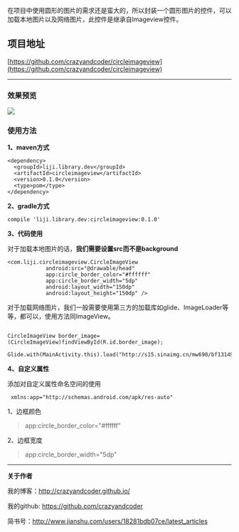 在项目中使用圆形的图片的需求还是蛮大的，所以封装一个圆形图片的控件，可以加载本地图片以及网络图片，此控件是继承自Imageview控件。

## 项目地址

[https://github.com/crazyandcoder/circleimageview](https://github.com/crazyandcoder/circleimageview)


----------


### 效果预览
![](http://img.blog.csdn.net/20161121093645535)

### 使用方法 
**1、maven方式**
```
<dependency>
  <groupId>liji.library.dev</groupId>
  <artifactId>circleimageview</artifactId>
  <version>0.1.0</version>
  <type>pom</type>
</dependency>
```

**2、gradle方式**

```
compile 'liji.library.dev:circleimageview:0.1.0'
```

**3、代码使用**

对于加载本地图片的话，**我们需要设置src而不是background**

```
<com.liji.circleimageview.CircleImageView
            android:src="@drawable/head"
            app:circle_border_color="#ffffff"
            app:circle_border_width="5dp"
            android:layout_width="150dp"
            android:layout_height="150dp" />

```

对于加载网络图片，我们一般需要使用第三方的加载库如glide、ImageLoader等等，都可以，使用方法同ImageView。

```

CircleImageView border_image=(CircleImageView)findViewById(R.id.border_image);

Glide.with(MainActivity.this).load("http://s15.sinaimg.cn/mw690/bf131490gd817c13a0dfe&690").into(border_image);

```

**4、自定义属性**

添加对自定义属性命名空间的使用

```
 xmlns:app="http://schemas.android.com/apk/res-auto"
```

1、边框颜色

> app:circle_border_color="#ffffff"

2、边框宽度
> app:circle_border_width="5dp"

----------


**关于作者**

我的博客：http://crazyandcoder.github.io/

我的github: https://github.com/crazyandcoder

简书号：http://www.jianshu.com/users/18281bdb07ce/latest_articles
